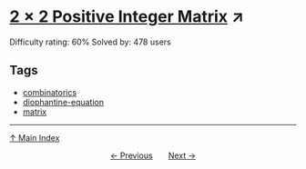 # [$2 \times 2$ Positive Integer Matrix](https://projecteuler.net/problem=420) ↗️

Difficulty rating: 60%
Solved by: 478 users
## Tags

- [combinatorics](../tags/combinatorics.md)
- [diophantine-equation](../tags/diophantine-equation.md)
- [matrix](../tags/matrix.md)



---

[↑ Main Index](../README.md)


<div align=center><a href='419.md'>← Previous</a> &nbsp;&nbsp; &nbsp;&nbsp;  <a href='421.md'>Next →</a></div>
